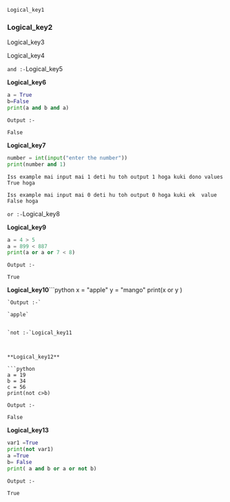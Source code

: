 ```ngMeta
Logical_key1
```
### Logical_key2
Logical_key3

Logical_key4


`and :-`Logical_key5


**Logical_key6**

```python
a = True 
b=False 
print(a and b and a)
```
`Output :-`

`False`

**Logical_key7**

```python
number = int(input("enter the number"))
print(number and 1)
```
`Iss example mai input mai 1 deti hu toh output 1 hoga kuki dono values True hoga`

`Iss example mai input mai 0 deti hu toh output 0 hoga kuki ek  value False hoga`



`or :-`Logical_key8

**Logical_key9**

```python
a = 4 > 5
a = 899 < 887
print(a or a or 7 < 8) 
```
`Output :-`

`True`

**Logical_key10**```python
x = "apple"
y = "mango"
print(x or y )
```
`Output :-`

`apple`


`not :-`Logical_key11



**Logical_key12**

```python
a = 19
b = 34
c = 56
print(not c>b)
```
`Output :-`

`False`

**Logical_key13**

```python
var1 =True
print(not var1)
a =True
b= False
print( a and b or a or not b)
```
`Output :-`

`True`